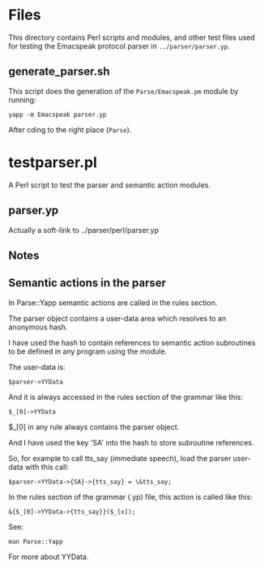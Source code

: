 
# Files

This directory contains Perl scripts and modules, and other test files used for testing the 
Emacspeak protocol parser in `../parser/parser.yp`.

## generate_parser.sh

This script does the generation of the `Parse/Emacspeak.pm` module by running:

	yapp -m Emacspeak parser.yp

After cding to the right place (`Parse`).

# testparser.pl

A Perl script to test the parser and semantic action modules.

## parser.yp

Actually a soft-link to ../parser/perl/parser.yp

## Notes

## Semantic actions in the parser

In Parse::Yapp semantic actions are called in the rules section.

The parser object contains a user-data area which resolves to an anonymous hash.

I have used the hash to contain references to semantic action subroutines to be defined in any 
program using the module.

The user-data is:

	$parser->YYData

And it is always accessed in the rules section of the grammar like this:

	$_[0]->YYData

$_[0] in any rule always contains the parser object.

And I have used the key 'SA' into the hash to store subroutine references.

So, for example to call tts_say (immediate speech), load the parser user-data with this call:

	$parser->YYData->{SA}->{tts_say} = \&tts_say;

In the rules section of the grammar (.yp) file, this action is called like this:

	&{$_[0]->YYData->{tts_say}}($_[x]);

See:

	man Parse::Yapp

For more about YYData.

